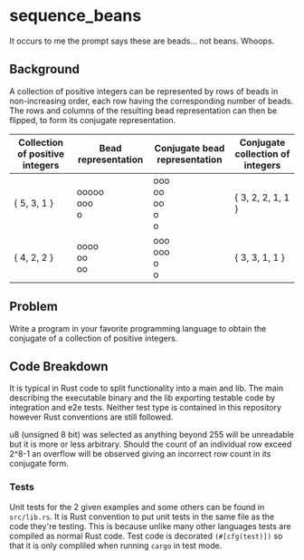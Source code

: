 # sequence_beans
It occurs to me the prompt says these are beads... not beans. Whoops.

## Background
A collection of positive integers can be represented by rows of beads in non-increasing order, each row having the corresponding number of beads. The rows and columns of the resulting bead representation can then be flipped, to form its conjugate representation.

| Collection of positive integers | Bead representation | Conjugate bead representation | Conjugate collection of integers|
|---------------------------------|---------------------|-------------------------------|---------------------------------|
|{ 5, 3, 1 }                      | ooooo<br>ooo<br>o   | ooo<br>oo<br>oo<br>o<br>o     |{ 3, 2, 2, 1, 1 }                |
|{ 4, 2, 2 }                      | oooo<br>oo<br>oo    | ooo<br>ooo<br>o<br>o          |{ 3, 3, 1, 1 }                   |

## Problem
Write a program in your favorite programming language to obtain the conjugate of a collection of positive integers.

## Code Breakdown
It is typical in Rust code to split functionality into a main and lib. The main describing the executable binary and the lib exporting testable code by integration and e2e tests. Neither test type is contained in this repository however Rust conventions are still followed.

u8 (unsigned 8 bit) was selected as anything beyond 255 will be unreadable but it is more or less arbitrary. Should the count of an individual row exceed 2^8-1 an overflow will be observed giving an incorrect row count in its conjugate form.

### Tests
Unit tests for the 2 given examples and some others can be found in `src/lib.rs`. It is Rust convention to put unit tests in the same file as the code they're testing. This is because unlike many other languages tests are compiled as normal Rust code. Test code is decorated `(#[cfg(test)])` so that it is only compliled when running `cargo` in test mode.
